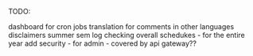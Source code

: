 TODO:

dashboard for cron jobs
translation for comments in other languages
disclaimers
summer sem
log checking
overall schedukes - for the entire year
add security - for admin - covered by api gateway??